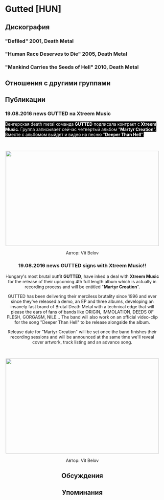 # Gutted [HUN]



## Дискография

### "Defiled" 2001, Death Metal



### "Human Race Deserves to Die" 2005, Death Metal



### "Mankind Carries the Seeds of Hell" 2010, Death Metal




## Отношения с другими группами


## Публикации

### 19.08.2016 news GUTTED на Xtreem Music

<p><font color="#ffffff" style="background-color: rgb(0, 0, 0);">Венгерская death metal команда<strong> GUTTED</strong> подписала контракт с<strong> Xtreem Music</strong>. Группа записывает сейчас четвёртый альбом "<strong>Martyr Creation</strong>". Вместе с альбомом выйдет и видео на песню "<strong>Deeper Than Hell</strong>".</font></p><p>&nbsp;<center><img width="500" height="311" src="/images/news_rus/2016.08/29832.jpg" border="0"></p>
Автор: Vit Belov

### 19.08.2016 news GUTTED signs with Xtreem Music!!

<p>Hungary's most brutal outfit <strong>GUTTED</strong>, have inked a deal with <strong>Xtreem Music</strong> for the release of their upcoming 4th full length album which is actually in recording process and will be entitled "<strong>Martyr Creation</strong>".</p><p>GUTTED has been delivering their merciless brutality since 1996 and ever since they've released a demo, an EP and three albums, developing an insanely fast brand of Brutal Death Metal with a technical edge that will please the ears of fans of bands like ORIGIN, IMMOLATION, DEEDS OF FLESH, GORGASM, NILE... The band will also work on an official video-clip for the song "Deeper Than Hell" to be release alongside the album.</p><p>Release date for "Martyr Creation" will be set once the band finishes their recording sessions and will be announced at the same time we'll reveal cover artwork, track listing and an advance song. </p><p>&nbsp;<center><img width="500" height="311" src="/images/news_rus/2016.08/29832.jpg" border="0"><p></p></center>
Автор: Vit Belov


## Обсуждения


## Упоминания

